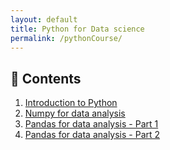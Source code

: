 ```yaml
---
layout: default
title: Python for Data science
permalink: /pythonCourse/
---
```

## 📝 Contents
1. [Introduction to Python](pythonCourse1.md)
2. [Numpy for data analysis](pythonCourse2.md)
3. [Pandas for data analysis - Part 1](pythonCourse3.md)
4. [Pandas for data analysis - Part 2](pythonCourse4.md)


